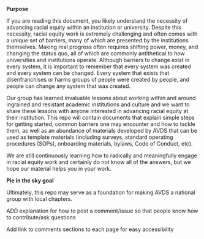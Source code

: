 **Purpose**

If you are reading this document, you likely understand the necessity of advancing racial equity within an institution or university. Despite this necessity, racial equity work is extremely challenging and often comes with a unique set of barriers, many of which are presented by the institutions themselves. Making real progress often requires shifting power, money, and changing the status quo, all of which are commonly antithetical to how universities and institutions operate. Although barriers to change exist in every system, it is important to remember that every system was created and every system can be changed. Every system that exists that disenfranchises or harms groups of people were created by people, and people can change any system that was created. 

Our group has learned invaluable lessons about working within and around ingrained and resistant academic institutions and culture and we want to share these lessons with anyone interested in advancing racial equity at their institution. This repo will contain documents that explain simple steps for getting started, common barriers one may encounter and how to tackle them, as well as an abundance of materials developed by AVDS that can be used as template materials (including surveys, standard operating procedures (SOPs), onboarding materials, bylaws, Code of Conduct, etc). 

We are still continuously learning how to radically and meaningfully engage in racial equity work and certainly do not know all of the answers, but we hope our material helps you in your work. 

**Pie in the sky goal**

Ultimately, this repo may serve as a foundation for making AVDS a national group with local chapters. 

ADD explanation for how to post a comment/issue so that people know how to contribute/ask questions

Add link to comments sections to each page for easy accessibility

